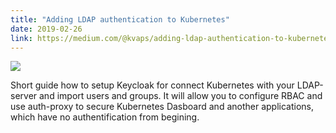 ```yaml
---
title: "Adding LDAP authentication to Kubernetes"
date: 2019-02-26
link: https://medium.com/@kvaps/adding-ldap-authentication-to-kubernetes-5c1f894a5a98
---
```


![](https://miro.medium.com/max/848/0*ZKnEqwk9W9lREHxf.png)

Short guide how to setup Keycloak for connect Kubernetes with your LDAP-server and import users and groups. It will allow you to configure RBAC and use auth-proxy to secure Kubernetes Dasboard and another applications, which have no authentification from begining.

<!--more-->

